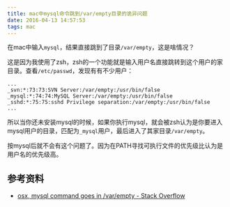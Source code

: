```yaml
---
title: mac中mysql命令跳到/var/empty目录的诡异问题
date: 2016-04-13 14:57:53
tags: mac
---
```


在mac中输入`mysql`，结果直接跳到了目录`/var/empty`，这是啥情况？

<!-- more -->

这是因为我使用了zsh，zsh的一个功能就是输入用户名直接跳转到这个用户的家目录。查看`/etc/passwd`，发现有有不少用户：

```
...
_svn:*:73:73:SVN Server:/var/empty:/usr/bin/false
_mysql:*:74:74:MySQL Server:/var/empty:/usr/bin/false
_sshd:*:75:75:sshd Privilege separation:/var/empty:/usr/bin/false
...
```

所以当你还未安装mysql的时候，如果你执行mysql，就会被zsh认为是你要进入mysql用户的目录，匹配为`_mysql`用户，最后进入了其家目录`/var/empty`。

按mysql后就不会有这个问题了。因为在PATH寻找可执行文件的优先级比认为是用户名的优先级高。

## 参考资料
- [osx, mysql command goes in /var/empty - Stack Overflow](http://stackoverflow.com/questions/7956345/osx-mysql-command-goes-in-var-empty)
